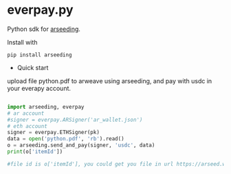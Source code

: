 # everpay.py

Python sdk for [arseeding](https://github.com/everFinance/arseeding).

Install with

```
pip install arseeding
```


- Quick start

upload file python.pdf to arweave using arseeding, and pay with usdc in your everapy account.

```python

import arseeding, everpay
# ar account
#signer = everpay.ARSigner('ar_wallet.json')
# eth account 
signer = everpay.ETHSigner(pk)
data = open('python.pdf', 'rb').read()
o = arseeding.send_and_pay(signer, 'usdc', data)
print(o['itemId'])

#file id is o['itemId'], you could get you file in url https://arseed.web3infura.io/o['itemId'] or http://arweave.net/o['itemId'] in a few minutes
```
